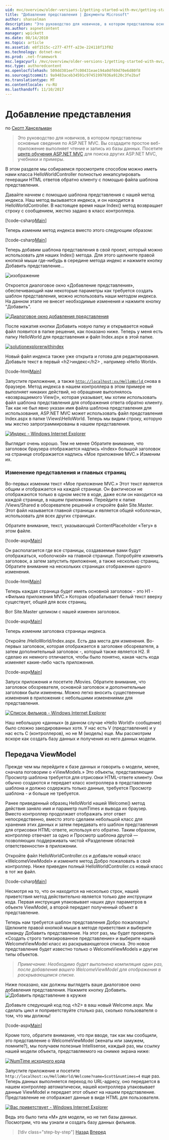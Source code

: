 ```yaml
---
uid: mvc/overview/older-versions-1/getting-started-with-mvc/getting-started-with-mvc-part3
title: "Добавление представления | Документы Microsoft"
author: shanselman
description: "Это руководство для новичков, в котором представлены основные сведения по ASP.NET MVC. Вы создадите простое веб-приложение выполняет чтение и запись из базы данных."
ms.author: aspnetcontent
manager: wpickett
ms.date: 08/14/2010
ms.topic: article
ms.assetid: e8f1515c-c277-47ff-a23e-224118f13f02
ms.technology: dotnet-mvc
ms.prod: .net-framework
msc.legacyurl: /mvc/overview/older-versions-1/getting-started-with-mvc/getting-started-with-mvc-part3
msc.type: authoredcontent
ms.openlocfilehash: 509dd301eef7c00431eae194a0df69d70e6d80f8
ms.sourcegitcommit: 9a9483aceb34591c97451997036a9120c3fe2baf
ms.translationtype: MT
ms.contentlocale: ru-RU
ms.lasthandoff: 11/10/2017
---
```

<a name="adding-a-view"></a>Добавление представления
====================
по [Скотт Хансельман](https://github.com/shanselman)

> Это руководство для новичков, в котором представлены основные сведения по ASP.NET MVC. Вы создадите простое веб-приложение выполняет чтение и запись из базы данных. Посетите [центр обучения ASP.NET MVC](../../../index.md) для поиска других ASP.NET MVC, учебники и примеры.


В этом разделе мы собираемся просмотрите способом можно иметь нами класса HelloWorldController полностью инкапсулировать генерации HTML ответов обратно клиенту с помощью файла шаблона представления.

Давайте начнем с помощью шаблона представления с нашей метод индекса. Наш метод вызывается индекса, и он находится в HelloWorldController. В настоящее время наши Index() метод возвращает строку с сообщением, жестко задано в класс контроллера.

[!code-csharp[Main](getting-started-with-mvc-part3/samples/sample1.cs)]

Теперь изменим метод индекса вместо этого следующим образом:

[!code-csharp[Main](getting-started-with-mvc-part3/samples/sample2.cs)]

Теперь добавим шаблона представления в свой проект, который можно использовать для наших Index() метода. Для этого щелкните правой кнопкой мыши где-нибудь в середине метода индекс и нажмите кнопку Добавить представление...

![изображение](getting-started-with-mvc-part3/_static/image1.png)

Откроется диалоговое окно «Добавление представления», обеспечивающий нам некоторые параметры как требуется создать шаблон представления, можно использовать наши методом индекса. На данном этапе не внесет необходимые изменения и нажмите кнопку "Добавить".

[![Диалоговое окно добавления представления](getting-started-with-mvc-part3/_static/image3.png)](getting-started-with-mvc-part3/_static/image2.png)

После нажатия кнопки Добавить новую папку и открывается новый файл появится в папке решения, как показано ниже. Теперь у меня есть папку HelloWorld для представления и файл Index.aspx в этой папке.

[![solutionexplorerwithindex](getting-started-with-mvc-part3/_static/image5.png)](getting-started-with-mvc-part3/_static/image4.png)

Новый файл индекса также уже открыта и готова для редактирования. Добавьте текст в первый &lt;h2&gt;индекс&lt;/h2&gt; , например «Hello World».

[!code-html[Main](getting-started-with-mvc-part3/samples/sample3.html)]

Запустите приложение, а также [ `http://localhost:xx/HelloWorld` ](http://localhostxx) снова в браузере. Метод индекса в нашем контроллера в этом примере не выполняет никаких действий, но обращение выполнялось «возвращаемого View()», которая указывает, мы хотим использовать файл шаблона представления для отображения ответа обратно клиенту. Так как не был явно указан имя файла шаблона представления для использования, ASP.NET MVC может использовать файл представления Index.aspx в папке \Views\HelloWorld. Теперь мы видим строку, которую мы жестко запрограммированы в нашем представления.

[![Индекс - Windows Internet Explorer](getting-started-with-mvc-part3/_static/image7.png)](getting-started-with-mvc-part3/_static/image6.png)

Выглядит очень хорошо. Тем не менее Обратите внимание, что заголовок браузера отображается надпись «Index» большой заголовок на странице отображается надпись «Мое приложение MVC.» Изменим их.

### <a name="changing-views-and-master-pages"></a>Изменение представления и главных страниц

Во-первых изменим текст «Мое приложение MVC.» Этот текст является общим и отображается на каждой странице. Он фактически не отображаются только в одном месте в коде, даже если он находится на каждой странице, в нашем приложении. Перейдите к папке /Views/Shared в обозревателе решений и откройте файл Site.Master. Этот файл называется главной страницы и является общей «оболочка», использовать для всех других страницах.

Обратите внимание, текст, указывающий ContentPlaceholder «Тегу» в этом файле.

[!code-aspx[Main](getting-started-with-mvc-part3/samples/sample4.aspx)]

Он располагается где все страницы, создаваемые вами будут отображаться, «оболочкой» на главной странице. Попробуйте изменить заголовок, а затем запустить приложение, а также несколько страниц. Обратите внимание на нескольких страницах отображения одного изменения.

[!code-html[Main](getting-started-with-mvc-part3/samples/sample5.html)]

Теперь каждая страница будет иметь основной заголовок - это H1 - «Фильма приложения MVC.» Которая обрабатывает белый текст вверху существует, общей для всех страниц.

Вот Site.Master целиком с нашей изменен заголовок.

[!code-aspx[Main](getting-started-with-mvc-part3/samples/sample6.aspx)]

Теперь изменим заголовка страницы индекса.

Откройте /HelloWorld/Index.aspx. Есть два места для изменения. Во-первых заголовок, которая отображается в заголовке обозревателя, а затем дополнительный заголовок -, который также является H2. Я сделаю их немного отличается, чтобы было понятно, какая часть кода изменяет какие-либо часть приложения.

[!code-aspx[Main](getting-started-with-mvc-part3/samples/sample7.aspx)]

Запуск приложения и посетите /Movies. Обратите внимание, что заголовок обозревателя, основной заголовок и дополнительные заголовки были изменены. Можно легко вносить существенные изменения в приложения с небольшими изменениями для представления.

[![Список фильмов - Windows Internet Explorer](getting-started-with-mvc-part3/_static/image9.png)](getting-started-with-mvc-part3/_static/image8.png)

Наш небольшую «данных» (в данном случае «Hello World!» сообщение) было сложно закодированных хотя. У нас есть V (представления) и у нас есть C (контроллеров), но не M (модель) еще. Мы рассмотрим вскоре как создать базу данных и получения из него данных модели.

## <a name="passing-a-viewmodel"></a>Передача ViewModel

Прежде чем мы перейдите к базе данных и говорить о модели, менее, сначала поговорим о «ViewModels.» Это объекты, представляющие Просмотр шаблона требуется для отрисовки HTML-ответе клиенту. Они обычно создаются и передает класс контроллера в представление шаблона и должно содержать только данные, требуется Просмотр шаблона - и больше не требуется.

Ранее приведенный образец HelloWorld нашей Welcome() метод действия заняло имя и параметр numTimes и вывода их браузер. Вместо контроллер продолжает отображать этот ответ непосредственно, вместо этого сделаем небольшой класс для хранения этих данных и затем передавать его шаблон представления для отрисовки HTML-ответе, используя его обратно. Таким образом, контроллер отвечает за одно и Просмотр шаблона другой — позволяющих поддерживать чистой «Разделение областей ответственности» в приложении.

Откройте файл HelloWorldController.cs и добавьте новый класс «WelcomeViewModel» и измените метод Добро пожаловать в свой контроллер. Ниже приведен полный HelloWorldController.cs новый класс в тот же файл.

[!code-csharp[Main](getting-started-with-mvc-part3/samples/sample8.cs)]

Несмотря на то, что он находится на несколько строк, нашей приветствия метод действительно является только две инструкции кода. Первая инструкция упаковывает наших двух параметров в объекте ViewModel, а второй передает полученный объект в представление.

Теперь нам требуется шаблон представления Добро пожаловать! Щелкните правой кнопкой мыши в методе приветствия и выберите команду Добавить представление. На этот раз, мы будет проверять «Создать строго типизированное представление» и выберите нашей WelcomeViewModel класс из раскрывающегося списка. Это новое представление будет известно только о WelcomeViewModels и другие типы объектов.

> *Примечание: Необходимо будет выполнена компиляция один раз, после добавления вашего WelcomeViewModel для отображения в раскрывающемся списке.*


Ниже показано, как должны выглядеть ваше диалоговое окно добавления представления. Нажмите кнопку Добавить. ![Добавить представление в кружке](getting-started-with-mvc-part3/_static/image10.png)

Добавьте следующий код под &lt;h2&gt; в ваш новый Welcome.aspx. Мы сделать цикл и поприветствуйте столько раз, сколько пользователя о том, что мы должны!

[!code-aspx[Main](getting-started-with-mvc-part3/samples/sample9.aspx)]

Кроме того, обратите внимание, что при вводе, так как мы сообщили, это представление о WelcomeViewModel (женаты или замужем, помните?), мы получаем полезные Intellisense, каждый раз, мы ссылку нашей модели объекта, представляемого на снимке экрана ниже:

[![NumTime исходного кода](getting-started-with-mvc-part3/_static/image12.png)](getting-started-with-mvc-part3/_static/image11.png)

Запустите приложение и посетите `http://localhost:xx/HelloWorld/Welcome?name=Scott&numtimes=4` еще раз. Теперь данных выполняется переход по URL-адресу, оно передается в нашем контроллер автоматически, нашей контроллера упаковывает данные ViewModel и передает этот объект на нашем представление. Представление не отображает данные в виде HTML для пользователя.

[![Вас приветствует - Windows Internet Explorer](getting-started-with-mvc-part3/_static/image14.png)](getting-started-with-mvc-part3/_static/image13.png)

Ведь это было типа «M» для модели, но не тип базы данных. Посмотрим, что мы узнали и создать базу данных фильмов.

>[!div class="step-by-step"]
[Назад](getting-started-with-mvc-part2.md)
[Вперед](getting-started-with-mvc-part4.md)

